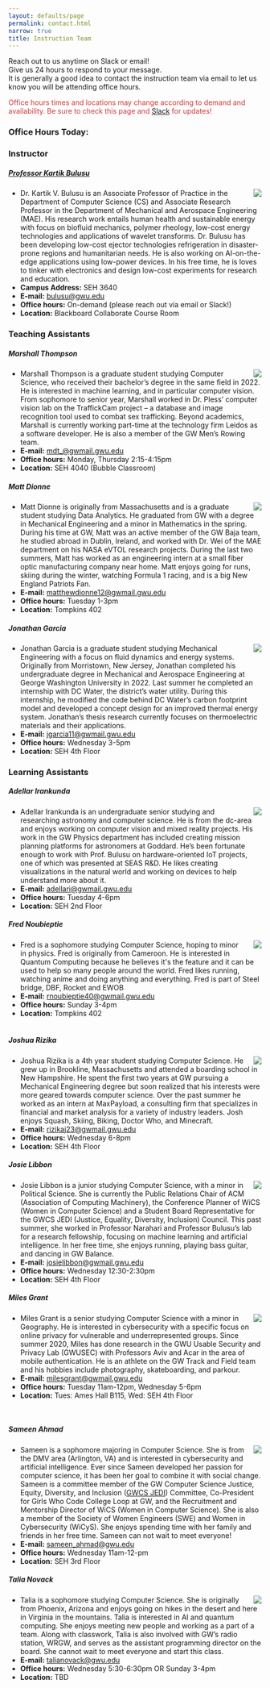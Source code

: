 ```yaml
---
layout: defaults/page
permalink: contact.html
narrow: true
title: Instruction Team
---
```


<style>
    .profile {
        float: right; padding-left: 15px; max-width: 225px; max-height: auto;
    }
</style>

Reach out to us anytime on Slack or email! <br> Give us 24 hours to respond to your message.<br> It is generally a good idea to contact the instruction team via email to let us know you will be attending office hours.

<span style="color:#ce3b3b">Office hours times and locations may change according to demand and availability. Be sure to check this page and <a href="{{ site.slack }}" target="_blank">Slack</a> for updates!</span>
### Office Hours Today: <span id="weekday"></span>
<ul id="oh"></ul>

### Instructor
##### <a href="https://www.linkedin.com/in/kartik-bulusu-1295261/" target="_blank">Professor Kartik Bulusu </a>
<img class="profile"  src="{{ site.baseurl}}/images/Bulusu.jpg">

- Dr. Kartik V. Bulusu is an Associate Professor of Practice in the Department of Computer Science (CS) and Associate Research Professor in the Department of Mechanical and Aerospace Engineering (MAE). His research work entails human health and sustainable energy with focus on biofluid mechanics, polymer rheology, low-cost energy technologies and applications of wavelet transforms. Dr. Bulusu has been developing low-cost ejector technologies refrigeration in disaster-prone regions and humanitarian needs. He is also working on AI-on-the-edge applications using low-power devices. In his free time, he is loves to tinker with electronics and design low-cost experiments for research and education.
- **Campus Address:** SEH 3640
- **E-mail:** bulusu@gwu.edu
- **Office hours:** On-demand (please reach out via email or Slack!)
- **Location:** Blackboard Collaborate Course Room

### Teaching Assistants
##### Marshall Thompson
<img class="profile" src="{{ site.baseurl}}/images/MarshallT.png">

- Marshall Thompson is a graduate student studying Computer Science, who received their bachelor’s degree in the same field in 2022. He is interested in machine learning, and in particular computer vision. From sophomore to senior year, Marshall worked in Dr. Pless’ computer vision lab on the TraffickCam project – a database and image recognition tool used to combat sex trafficking. Beyond academics, Marshall is currently working part-time at the technology firm Leidos as a software developer. He is also a member of the GW Men’s Rowing team.
- **E-mail:** mdt_@gwmail.gwu.edu
- **Office hours:** Monday, Thursday 2:15-4:15pm
- **Location:** SEH 4040 (Bubble Classroom)


##### Matt Dionne
<img class="profile" src="{{ site.baseurl}}/images/MattD.jpg">

- Matt Dionne is originally from Massachusetts and is a graduate student studying Data Analytics. He graduated from GW with a degree in Mechanical Engineering and a minor in Mathematics in the spring. During his time at GW, Matt was an active member of the GW Baja team, he studied abroad in Dublin, Ireland, and worked with Dr. Wei of the MAE department on his NASA eVTOL research projects. During the last two summers, Matt has worked as an engineering intern at a small fiber optic manufacturing company near home. Matt enjoys going for runs, skiing during the winter, watching Formula 1 racing, and is a big New England Patriots Fan. 
- **E-mail:** matthewdionne12@gwmail.gwu.edu
- **Office hours:** Tuesday 1-3pm
- **Location:** Tompkins 402

##### Jonathan Garcia
<img class="profile"  src="{{ site.baseurl}}/images/JonG.jpg">

- Jonathan Garcia is a graduate student studying Mechanical Engineering with a focus on fluid dynamics and energy systems. Originally from Morristown, New Jersey, Jonathan completed his undergraduate degree in Mechanical and Aerospace Engineering at George Washington University in 2022. Last summer he completed an internship with DC Water, the district’s water utility. During this internship, he modified the code behind DC Water’s carbon footprint model and developed a concept design for an improved thermal energy system. Jonathan’s thesis research currently focuses on thermoelectric materials and their applications.
- **E-mail:** jgarcia11@gwmail.gwu.edu
- **Office hours:** Wednesday 3-5pm
- **Location:** SEH 4th Floor

### Learning Assistants
##### Adellar Irankunda
<img class="profile"  src="{{ site.baseurl}}/images/AddyI.jpg">

- Adellar Irankunda is an undergraduate senior studying and researching astronomy and computer science. He is from the dc-area and enjoys working on computer vision and mixed reality projects. His work in the GW Physics department has included creating mission planning platforms for astronomers at Goddard. He’s been fortunate enough to work with Prof. Bulusu on hardware-oriented IoT projects, one of which was presented at SEAS R&D. He likes creating visualizations in the natural world and working on devices to help understand more about it.
- **E-mail:** adellari@gwmail.gwu.edu
- **Office hours:** Tuesday 4-6pm
- **Location:** SEH 2nd Floor

##### Fred Noubieptie
<img class="profile"  src="{{ site.baseurl}}/images/FredN.jpg">

- Fred is a sophomore studying Computer Science, hoping to minor in physics. Fred is originally from Cameroon. He is interested in Quantum Computing because he believes it's the feature and it can be used to help so many people around the world. Fred likes running, watching anime and doing anything and everything. Fred is part of Steel bridge, DBF, Rocket and EWOB
- **E-mail:** rnoubieptie40@gwmail.gwu.edu
- **Office hours:** Sunday 3-4pm
- **Location:** Tompkins 402
<br/><br/>

##### Joshua Rizika
<img class="profile"  src="{{ site.baseurl}}/images/JoshR.jpeg">

- Joshua Rizika is a 4th year student studying Computer Science.  He grew up in Brookline, Massachusetts and attended a boarding school in New Hampshire.  He spent the first two years at GW pursuing a Mechanical Engineering degree but soon realized that his interests were more geared towards computer science.  Over the past summer he worked as an intern at MaxPayload, a consulting firm that specializes in financial and market analysis for a variety of industry leaders.  Josh enjoys Squash, Skiing, Biking, Doctor Who, and Minecraft.  
- **E-mail:** rizikaj23@gwmail.gwu.edu
- **Office hours:** Wednesday 6-8pm
- **Location:** SEH 4th Floor

##### Josie Libbon
<img class="profile"  src="{{ site.baseurl}}/images/JosieL.jpeg">

- Josie Libbon is a junior studying Computer Science, with a minor in Political Science. She is currently the Public Relations Chair of ACM (Association of Computing Machinery), the Conference Planner of WiCS (Women in Computer Science) and a Student Board Representative for the GWCS JEDI (Justice, Equality, Diversity, Inclusion) Council. This past summer, she worked in Professor Narahari and Professor Bulusu’s lab for a research fellowship, focusing on machine learning and artificial intelligence. In her free time, she enjoys running, playing bass guitar, and dancing in GW Balance.
- **E-mail:** josielibbon@gwmail.gwu.edu
- **Office hours:** Wednesday 12:30-2:30pm
- **Location:** SEH 4th Floor

##### Miles Grant
<img class="profile"  src="{{ site.baseurl}}/images/MilesG.jpeg">

- Miles Grant is a senior studying Computer Science with a minor in Geography. He is interested in cybersecurity with a specific focus on online privacy for vulnerable and underrepresented groups. Since summer 2020, Miles has done research in the GWU Usable Security and Privacy Lab (GWUSEC) with Professors Aviv and Acar in the area of mobile authentication. He is an athlete on the GW Track and Field team and his hobbies include photography, skateboarding, and parkour.
- **E-mail:** milesgrant@gwmail.gwu.edu
- **Office hours:** Tuesday 11am-12pm, Wednesday 5-6pm
- **Location:** Tues: Ames Hall B115, Wed: SEH 4th Floor
<br/>

##### Sameen Ahmad
<img class="profile"  src="{{ site.baseurl}}/images/SameenA.jpg">

- Sameen is a sophomore majoring in Computer Science. She is from the DMV area (Arlington, VA) and is interested in cybersecurity and artificial intelligence. Ever since Sameen developed her passion for computer science, it has been her goal to combine it with social change. Sameen is a committee member of the GW Computer Science Justice, Equity, Diversity, and Inclusion (<a href="https://www.cs.seas.gwu.edu/justice-equity-diversity-and-inclusion-jedi-committee" target="_blank">GWCS JEDI</a>) Committee, Co-President for Girls Who Code College Loop at GW, and the Recruitment and Mentorship Director of WiCS (Women in Computer Science). She is also a member of the Society of Women Engineers (SWE) and Women in Cybersecurity (WiCyS). She enjoys spending time with her family and friends in her free time. Sameen can not wait to meet everyone!
- **E-mail:** sameen_ahmad@gwu.edu
- **Office hours:** Wednesday 11am-12-pm
- **Location:** SEH 3rd Floor


##### Talia Novack
<img class="profile"  src="{{ site.baseurl}}/images/TaliaN.png">

- Talia is a sophomore studying Computer Science. She is originally from Phoenix, Arizona and enjoys going on hikes in the desert and here in Virginia in the mountains.  Talia is interested in AI and quantum computing. She enjoys meeting new people and working as a part of a team. Along with classwork, Talia is also involved with GW’s radio station, WRGW, and serves as the assistant programming director on the board. She cannot wait to meet everyone and start this class.
- **E-mail:** talianovack@gwu.edu
- **Office hours:** Wednesday 5:30-6:30pm OR Sunday 3-4pm
- **Location:** TBD


<script>
    officeHours = {"Sunday": ["<li><b>Fred Noubieptie<\/b>: 3-4pm at Tompkins 402<\/li>"],
                   "Monday": ["<li><b>Marshall Thompson<\/b>: 2:15-4:15pm at SEH 4040 (Bubble Classroom)<\/li>"],
                   "Tuesday": ["<li><b>Miles Grant<\/b>: 11am-12pm at Ames Hall B115<\/li>",
                               "<li><b>Matt Dionne<\/b>: 1-3pm at Tompkins 402<\/li>",
                               "<li><b>Adellar Irankunda<\/b>: 4-6pm at SEH 2nd Floor<\/li>"],

                   "Wednesday": ["<li><b>Sameen Ahmad<\/b>: 11am-12pm at SEH 3rd Floor<\/li>",
                                 "<li><b>Josie Libbon<\/b>: 12:30-2:30pm at SEH 4th Floor<\/li>",
                                 "<li><b>Jonathan Garcia<\/b>: 3-5pm at SEH 4th Floor<\/li>",
                                 "<li><b>Miles Grant<\/b>: 5-6pm at SEH 4th Floor<\/li>",
                                 "<li><b>Joshua Rizika<\/b>: 6-8pm at SEH 4th Floor<\/li>"],
                   "Thursday": ["<li><b>Marshall Thompson<\/b>: 2:15-4:15pm at SEH 4040 (Bubble Classroom)<\/li>"],
                   "Friday": ["Class is today! &#x1F389 No Office Hours"],
                   "Saturday": ["No Office Hours Today &#128533 Please use the Slack channel for any questions!"]};

    const weekday = ["Sunday","Monday","Tuesday","Wednesday","Thursday","Friday","Saturday"];

    const d = new Date();
    let today = weekday[d.getDay()];

    document.getElementById("weekday").innerHTML = today;
    for (let i = 0; i < officeHours[today].length; i++){
        document.getElementById("oh").innerHTML += officeHours[today][i]
    }
</script>